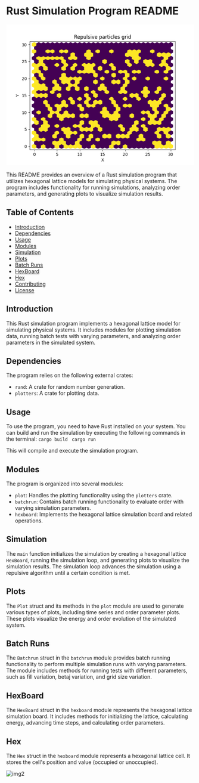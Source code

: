 # Rust Simulation Program README

![img1](img/Gridinit.png)

This README provides an overview of a Rust simulation program that utilizes hexagonal lattice models for simulating physical systems. The program includes functionality for running simulations, analyzing order parameters, and generating plots to visualize simulation results.

## Table of Contents

- [Introduction](#introduction)
- [Dependencies](#dependencies)
- [Usage](#usage)
- [Modules](#modules)
- [Simulation](#simulation)
- [Plots](#plots)
- [Batch Runs](#batch-runs)
- [HexBoard](#hexboard)
- [Hex](#hex)
- [Contributing](#contributing)
- [License](#license)

## Introduction

This Rust simulation program implements a hexagonal lattice model for simulating physical systems. It includes modules for plotting simulation data, running batch tests with varying parameters, and analyzing order parameters in the simulated system.

## Dependencies

The program relies on the following external crates:

- `rand`: A crate for random number generation.
- `plotters`: A crate for plotting data.

## Usage

To use the program, you need to have Rust installed on your system. You can build and run the simulation by executing the following commands in the terminal:
```cargo build ```
```cargo run```

This will compile and execute the simulation program.

## Modules

The program is organized into several modules:

- `plot`: Handles the plotting functionality using the `plotters` crate.
- `batchrun`: Contains batch running functionality to evaluate order with varying simulation parameters.
- `hexboard`: Implements the hexagonal lattice simulation board and related operations.

## Simulation

The `main` function initializes the simulation by creating a hexagonal lattice `HexBoard`, running the simulation loop, and generating plots to visualize the simulation results. The simulation loop advances the simulation using a repulsive algorithm until a certain condition is met.

## Plots

The `Plot` struct and its methods in the `plot` module are used to generate various types of plots, including time series and order parameter plots. These plots visualize the energy and order evolution of the simulated system.

## Batch Runs

The `Batchrun` struct in the `batchrun` module provides batch running functionality to perform multiple simulation runs with varying parameters. The module includes methods for running tests with different parameters, such as fill variation, betaj variation, and grid size variation.

## HexBoard

The `HexBoard` struct in the `hexboard` module represents the hexagonal lattice simulation board. It includes methods for initializing the lattice, calculating energy, advancing time steps, and calculating order parameters.

## Hex

The `Hex` struct in the `hexboard` module represents a hexagonal lattice cell. It stores the cell's position and value (occupied or unoccupied).


![img2](img/Totalorder.png)
